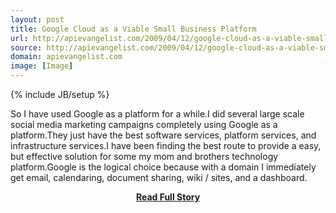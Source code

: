 ```yaml
---
layout: post
title: Google Cloud as a Viable Small Business Platform
url: http://apievangelist.com/2009/04/12/google-cloud-as-a-viable-small-business-platform/
source: http://apievangelist.com/2009/04/12/google-cloud-as-a-viable-small-business-platform/
domain: apievangelist.com
image: [Image]
---
```

{% include JB/setup %}<p>So I have used Google as a platform for a while.I did several large scale social media marketing campaigns completely using Google as a platform.They just have the best software services, platform services, and infrastructure services.I have been finding the best route to provide a easy, but effective solution for some my mom and brothers technology platform.Google is the logical choice because with a domain I immediately get email, calendaring, document sharing, wiki / sites, and a dashboard.</p>
<center><p><a href="http://apievangelist.com/2009/04/12/google-cloud-as-a-viable-small-business-platform/" style='padding:25px; font-sze:18px; font-weight: bold;'>Read Full Story</a></p></center>
